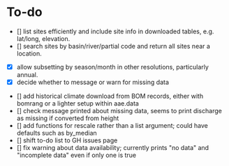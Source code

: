 # To-do
- [] list sites efficiently and include site info in downloaded tables, e.g. lat/long, elevation.
- [] search sites by basin/river/partial code and return all sites near a location.
- [x] allow subsetting by season/month in other resolutions, particularly annual.
- [x] decide whether to message or warn for missing data
- [] add historical climate download from BOM records, either with bomrang or a lighter setup within aae.data
- [] check message printed about missing data, seems to print discharge as missing if converted from height
- [] add functions for rescale rather than a list argument; could have defaults such as by_median
- [] shift to-do list to GH issues page
- [] fix warning about data availability; currently prints "no data" and "incomplete data" even if only one is true
